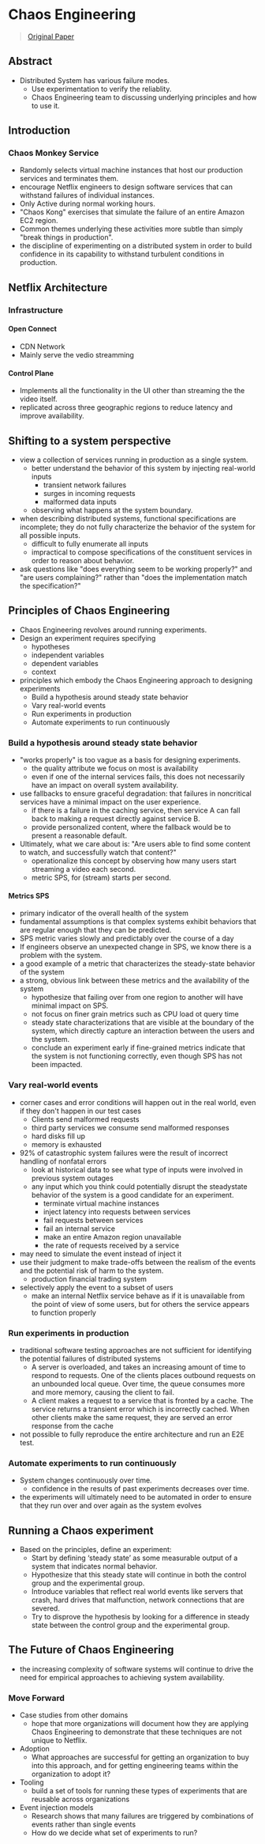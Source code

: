 # Chaos Engineering

> [Original Paper](https://arxiv.org/pdf/1702.05843.pdf)


## Abstract
- Distributed System has various failure modes.
  - Use experimentation to verify the reliablity.
  - Chaos Engineering team to discussing underlying principles and how to use it.

## Introduction
### Chaos Monkey Service
- Randomly selects virtual machine instances that host our production services and terminates them.
- encourage Netflix engineers to design software services that can withstand failures of individual instances.
- Only Active during normal working hours.
- "Chaos Kong" exercises that simulate the failure of an entire Amazon EC2 region.
- Common themes underlying these activities more subtle than simply "break things in production".
- the discipline of experimenting on a distributed system in order to build confidence in its capability to withstand turbulent conditions in production.

## Netflix Architecture
### Infrastructure
#### Open Connect
- CDN Network
- Mainly serve the vedio streamming

#### Control Plane
- Implements all the functionality in the UI other than streaming the the video itself.
- replicated across three geographic regions to reduce latency and improve availability. 

## Shifting to a system perspective
- view a collection of services running in production as a single system.
  - better understand the behavior of this system by injecting real-world inputs
    - transient network failures
    - surges in incoming requests
    - malformed data inputs
  - observing what happens at the system boundary.
- when describing distributed systems, functional specifications are incomplete; they
do not fully characterize the behavior of the system for all possible inputs.
  - difficult to fully enumerate all inputs
  - impractical to compose specifications of the constituent services in order to reason about behavior.
- ask questions like "does everything seem to be working properly?" and "are users complaining?" rather than "does the implementation match the specification?"

## Principles of Chaos Engineering
- Chaos Engineering revolves around running experiments.
- Design an experiment requires specifying
  - hypotheses
  - independent variables
  - dependent variables
  - context
- principles which embody the Chaos Engineering approach to designing experiments
  - Build a hypothesis around steady state behavior
  - Vary real-world events
  - Run experiments in production
  - Automate experiments to run continuously

### Build a hypothesis around steady state behavior
- "works properly" is too vague as a basis for designing experiments.
  - the quality attribute we focus on most is availability
  - even if one of the internal services fails, this does not necessarily have an impact on overall system availability.
- use fallbacks to ensure graceful degradation: that failures in non­critical services
have a minimal impact on the user experience.
  - if there is a failure in the caching service, then service A can fall back to making a request directly against service B.
  - provide personalized content, where the fallback would be to present a reasonable default.
- Ultimately, what we care about is: "Are users able to find some content to watch, and
successfully watch that content?"
  - operationalize this concept by observing how many users start streaming a video each second.
  - metric SPS, for (stream) starts per second.

#### Metrics SPS
-  primary indicator of the overall health of the system
-  fundamental assumptions is that complex systems exhibit behaviors that are regular enough that they can be predicted.
  - SPS metric varies slowly and predictably over the course of a day
  - If engineers observe an unexpected change in SPS, we know there is a problem with the system.
- a good example of a metric that characterizes the steady-state behavior of the system
- a strong, obvious link between these metrics and the availability of the system
  - hypothesize that failing over from one region to another will have minimal impact on SPS.
  - not focus on finer grain metrics such as CPU load ot query time 
  - steady state characterizations that are visible at the boundary of the system, which directly capture an interaction between the users and the system.
  - conclude an experiment early if fine-grained metrics indicate that the system is not functioning correctly, even though SPS has not been impacted.

### Vary real‐world events
- corner cases and error conditions will happen out in the real world, even if they don't happen in our test cases
  - Clients send malformed requests
  - third party services we consume send malformed responses
  - hard disks fill up
  - memory is exhausted
- 92% of catastrophic system failures were the result of incorrect handling of non­fatal errors
  - look at historical data to see what type of inputs were involved in previous system outages
  - any input which you think could potentially disrupt the steady­state behavior of the system is a good candidate for an experiment.
    - terminate virtual machine instances
    - inject latency into requests between services
    - fail requests between services
    - fail an internal service
    - make an entire Amazon region unavailable
    - the rate of requests received by a service
- may need to simulate the event instead of inject it
- use their judgment to make trade-offs between the realism of the events and the potential risk of harm to the system.
  - production financial trading system
- selectively apply the event to a subset of users
  - make an internal Netflix service behave as if it is unavailable from the point of view of some users, but for others the service appears to function properly

### Run experiments in production
- traditional software testing approaches are not sufficient for identifying the potential failures of distributed systems
  - A server is overloaded, and takes an increasing amount of time to respond to requests. One of the clients places outbound requests on an unbounded local queue. Over time, the queue consumes more and more memory, causing the client to fail.
  - A client makes a request to a service that is fronted by a cache. The service returns a transient error which is incorrectly cached. When other clients make the same request, they are served an error response from the cache
- not possible to fully reproduce the entire architecture and run an E2E test.

### Automate experiments to run continuously
- System changes continuously over time.
  - confidence in the results of past experiments decreases over time.
- the experiments will ultimately need to be automated in order to ensure that they run over and over again as the system evolves

## Running a Chaos experiment
- Based on the principles, define an experiment:
  - Start by defining ‘steady state’ as some measurable output of a system that indicates normal behavior.
  - Hypothesize that this steady state will continue in both the control group and the experimental group.
  - Introduce variables that reflect real world events like servers that crash, hard drives that malfunction, network connections that are severed.
  - Try to disprove the hypothesis by looking for a difference in steady state between the control group and the experimental group.

## The Future of Chaos Engineering
- the increasing complexity of software systems will continue to drive the need for empirical approaches to achieving system availability.

### Move Forward
- Case studies from other domains
  - hope that more organizations will document how they are applying Chaos Engineering to demonstrate that these techniques are not unique to Netflix.
- Adoption
  - What approaches are successful for getting an organization to buy into this approach, and for getting engineering teams within the organization to adopt it?
- Tooling
  - build a set of tools for running these types of experiments that are reusable across organizations
- Event injection models
  - Research shows that many failures are triggered by combinations of events rather than single events
  - How do we decide what set of experiments to run?
